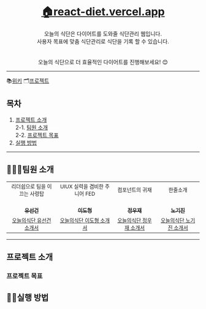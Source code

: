 <h1 align='middle'><a href='https://react-diet.vercel.app'>🏠react-diet.vercel.app</a></h1>
<p align='middle'>
오늘의 식단은 다이어트를 도와줄 식단관리 웹입니다.<br>
사용자 목표에 맞춤 식단관리로 식단을 기록 할 수 있습니다.<br><br>

<br>
오늘의 식단으로 더 효율적인 다이어트를 진행해보세요! 😊
</p>

---

📚[위키](https://github.com/tjsrjs8282/react_diet/wiki)
🗂[프로젝트](https://github.com/tjsrjs8282/react_diet/projects)

## 목차

1. [프로젝트 소개](#프로젝트-소개)  
   2-1. [팀원 소개](#팀원-소개)<br>
   2-2. [프로젝트 목표](#프로젝트-목표)
2. [실행 방법](#실행-방법)

---

## 👨‍👨‍👧팀원 소개

<table>
  <tr>
  <td align="center">
  <sub>
    리더쉽으로 팀을 이끄는 사령탑
  </sub>
  </td>
  <td align="center">
  <sub>
    UIUX 실력을 겸비한 주니어 FED 
  </sub>
  </td>
  <td align="center">
  <sub>
    컴포넌트의 귀재
  </sub>
  </td>
  <td align="center">
  <sub>
    한줄소개
  </sub>
  </td>
  </tr>
  <tr>
    <td align="center"><a href="https://github.com/tjsrjs8282"><br /><sub><b>유선건</b></sub></a><br /></td>
    <td align="center"><a href="https://github.com/Shape2ee"><br /><sub><b>이도형</b></sub></a><br /></td>
    <td align="center"><a href="https://github.com/dog2789"><br /><sub><b>정우재</b></sub></a><br /></td>
    <td align="center"><a href="https://github.com/soomgo-chloe"><br /><sub><b>노기진</b></sub></a><br /></td>
  </tr>
    <tr>
  <td align="center">
    <sub>
    <a href="">오늘의식단 유선건 소개서</a></sub>
  </td>
  <td align="center">
    <sub>
    <a href="">오늘의식단 이도형 소개서</a></sub>
  </td>
  <td align="center">
    <sub>
    <a href="">오늘의식단 정우재 소개서</a></sub>
  </td>
  <td align="center">
    <sub>
    <a href="">오늘의식단 노기진 소개서</a></sub>
  </td>
  </tr>
</table>

---

## 프로젝트 소개

### 프로젝트 목표

## 👨‍💻실행 방법
